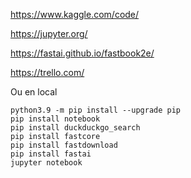 
https://www.kaggle.com/code/

https://jupyter.org/

https://fastai.github.io/fastbook2e/

https://trello.com/


Ou en local

```
python3.9 -m pip install --upgrade pip
pip install notebook
pip install duckduckgo_search
pip install fastcore
pip install fastdownload
pip install fastai
jupyter notebook
```

